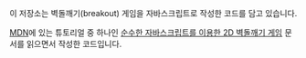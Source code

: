 이 저장소는 벽돌깨기(breakout) 게임을 자바스크립트로 작성한 코드를 담고 있습니다.

[MDN](https://developer.mozilla.org/ko/)에 있는 튜토리얼 중 하나인 [순수한 자바스크립트를 이용한 2D 벽돌깨기 게임](https://developer.mozilla.org/ko/docs/Games/Tutorials/%EC%88%9C%EC%88%98%ED%95%9C_%EC%9E%90%EB%B0%94%EC%8A%A4%ED%81%AC%EB%A6%BD%ED%8A%B8%EB%A5%BC_%EC%9D%B4%EC%9A%A9%ED%95%9C_2D_%EB%B2%BD%EB%8F%8C%EA%B9%A8%EA%B8%B0_%EA%B2%8C%EC%9E%84) 문서를 읽으면서 작성한 코드입니다.
